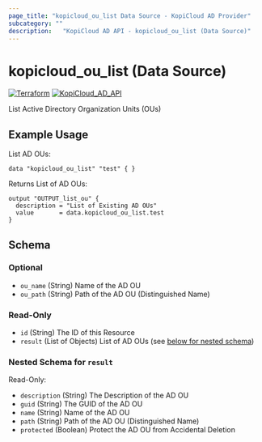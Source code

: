 ```yaml
---
page_title: "kopicloud_ou_list Data Source - KopiCloud AD Provider"
subcategory: ""
description:   "KopiCloud AD API - kopicloud_ou_list (Data Source)"
---
```


# kopicloud_ou_list (Data Source)
[![Terraform](https://img.shields.io/badge/terraform-v1.3+-blue.svg)](https://www.terraform.io/downloads.html) 
[![KopiCloud_AD_API](https://img.shields.io/badge/kopiCloud_ad-v1.0+-blueviolet.svg)](https://www.kopicloud-ad-api.com)

List Active Directory Organization Units (OUs)

## Example Usage

List AD OUs:

```
data "kopicloud_ou_list" "test" { }
```

Returns List of AD OUs:

```
output "OUTPUT_list_ou" {
  description = "List of Existing AD OUs"
  value       = data.kopicloud_ou_list.test
}
```

## Schema

### Optional

- `ou_name` (String) Name of the AD OU
- `ou_path` (String) Path of the AD OU (Distinguished Name)

### Read-Only

- `id` (String) The ID of this Resource
- `result` (List of Objects) List of AD OUs (see [below for nested schema](#nestedatt--result))

<a id="nestedatt--result"></a>
### Nested Schema for `result`

Read-Only:

- `description` (String) The Description of the AD OU
- `guid` (String) The GUID of the AD OU
- `name` (String) Name of the AD OU
- `path` (String) Path of the AD OU (Distinguished Name)
- `protected` (Boolean) Protect the AD OU from Accidental Deletion

